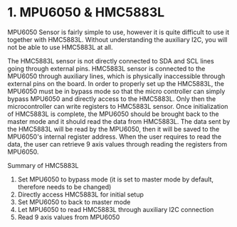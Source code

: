 # 1. MPU6050 & HMC5883L
MPU6050 Sensor is fairly simple to use, however it is quite difficult to use it together with HMC5883L. Without understanding the auxiliary I2C, you will not be able to use HMC5883L at all. </br>

The HMC5883L sensor is not directly connected to SDA and SCL lines going through external pins. HMC5883L sensor is connected to the MPU6050 through auxiliary lines, which is  physically inaccessible through external pins on the board. In order to properly set up the HMC5883L, the MPU6050 must be in bypass mode so that the micro controller can simply bypass MPU6050 and directly access to the HMC5883L. Only then the microcontroller can write registers to HMC5883L sensor. Once initialization of HMC5883L is complete, the MPU6050 should be brought back to the master mode and it should read the data from HMC5883L. The data sent by the HMC5883L will be read by the MPU6050, then it will be saved to the MPU6050's internal register address. When the user requires to read the data, the user can retrieve 9 axis values through reading the registers from MPU6050. </br>

Summary of HMC5883L </br>
1. Set MPU6050 to bypass mode (it is set to master mode by default, therefore needs to be changed) </br>
2. Directly access HMC5883L for initial setup </br>
3. Set MPU6050 to back to master mode </br>
4. Let MPU6050 to read HMC5883L through auxiliary I2C connection </br>
5. Read 9 axis values from MPU6050 </br>
